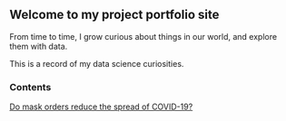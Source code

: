## Welcome to my project portfolio site

From time to time, I grow curious about things in our world, and explore them with data.

This is a record of my data science curiosities.

### Contents 

[Do mask orders reduce the spread of COVID-19?](https://mattlscruggs.github.io/DataScience/Did-masks-work.html)



